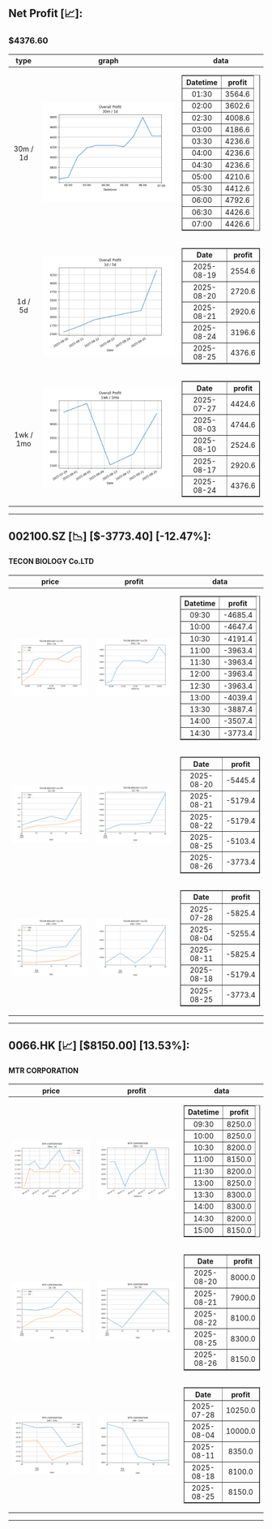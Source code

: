 ## Net Profit [📈]:
### $4376.60
|type|graph|data|
|:---:|:---:|:---:|
|30m / 1d|![net_profit](image/overall_30m-1d.png)|<table border="1" class="dataframe"> <thead> <tr style="text-align: center;"> <th>Datetime</th> <th>profit</th> </tr> </thead> <tbody> <tr> <td>01:30</td> <td>3564.6</td> </tr> <tr> <td>02:00</td> <td>3602.6</td> </tr> <tr> <td>02:30</td> <td>4008.6</td> </tr> <tr> <td>03:00</td> <td>4186.6</td> </tr> <tr> <td>03:30</td> <td>4236.6</td> </tr> <tr> <td>04:00</td> <td>4236.6</td> </tr> <tr> <td>04:30</td> <td>4236.6</td> </tr> <tr> <td>05:00</td> <td>4210.6</td> </tr> <tr> <td>05:30</td> <td>4412.6</td> </tr> <tr> <td>06:00</td> <td>4792.6</td> </tr> <tr> <td>06:30</td> <td>4426.6</td> </tr> <tr> <td>07:00</td> <td>4426.6</td> </tr> </tbody></table>|
|1d / 5d|![net_profit](image/overall_1d-5d.png)|<table border="1" class="dataframe"> <thead> <tr style="text-align: center;"> <th>Date</th> <th>profit</th> </tr> </thead> <tbody> <tr> <td>2025-08-19</td> <td>2554.6</td> </tr> <tr> <td>2025-08-20</td> <td>2720.6</td> </tr> <tr> <td>2025-08-21</td> <td>2920.6</td> </tr> <tr> <td>2025-08-24</td> <td>3196.6</td> </tr> <tr> <td>2025-08-25</td> <td>4376.6</td> </tr> </tbody></table>|
|1wk / 1mo|![net_profit](image/overall_1wk-1mo.png)|<table border="1" class="dataframe"> <thead> <tr style="text-align: center;"> <th>Date</th> <th>profit</th> </tr> </thead> <tbody> <tr> <td>2025-07-27</td> <td>4424.6</td> </tr> <tr> <td>2025-08-03</td> <td>4744.6</td> </tr> <tr> <td>2025-08-10</td> <td>2524.6</td> </tr> <tr> <td>2025-08-17</td> <td>2920.6</td> </tr> <tr> <td>2025-08-24</td> <td>4376.6</td> </tr> </tbody></table>|
---
## 002100.SZ [📉] [$-3773.40] [-12.47%]:
#### TECON BIOLOGY Co.LTD
|price|profit|data|
|:---:|:---:|:---:|
|![price](image/002100.SZ_30m-1d_price.png)|![profit](image/002100.SZ_30m-1d_profit.png)|<table border="1" class="dataframe"> <thead> <tr style="text-align: center;"> <th>Datetime</th> <th>profit</th> </tr> </thead> <tbody> <tr> <td>09:30</td> <td>-4685.4</td> </tr> <tr> <td>10:00</td> <td>-4647.4</td> </tr> <tr> <td>10:30</td> <td>-4191.4</td> </tr> <tr> <td>11:00</td> <td>-3963.4</td> </tr> <tr> <td>11:30</td> <td>-3963.4</td> </tr> <tr> <td>12:00</td> <td>-3963.4</td> </tr> <tr> <td>12:30</td> <td>-3963.4</td> </tr> <tr> <td>13:00</td> <td>-4039.4</td> </tr> <tr> <td>13:30</td> <td>-3887.4</td> </tr> <tr> <td>14:00</td> <td>-3507.4</td> </tr> <tr> <td>14:30</td> <td>-3773.4</td> </tr> </tbody></table>|
|![price](image/002100.SZ_1d-5d_price.png)|![profit](image/002100.SZ_1d-5d_profit.png)|<table border="1" class="dataframe"> <thead> <tr style="text-align: center;"> <th>Date</th> <th>profit</th> </tr> </thead> <tbody> <tr> <td>2025-08-20</td> <td>-5445.4</td> </tr> <tr> <td>2025-08-21</td> <td>-5179.4</td> </tr> <tr> <td>2025-08-22</td> <td>-5179.4</td> </tr> <tr> <td>2025-08-25</td> <td>-5103.4</td> </tr> <tr> <td>2025-08-26</td> <td>-3773.4</td> </tr> </tbody></table>|
|![price](image/002100.SZ_1wk-1mo_price.png)|![profit](image/002100.SZ_1wk-1mo_profit.png)|<table border="1" class="dataframe"> <thead> <tr style="text-align: center;"> <th>Date</th> <th>profit</th> </tr> </thead> <tbody> <tr> <td>2025-07-28</td> <td>-5825.4</td> </tr> <tr> <td>2025-08-04</td> <td>-5255.4</td> </tr> <tr> <td>2025-08-11</td> <td>-5825.4</td> </tr> <tr> <td>2025-08-18</td> <td>-5179.4</td> </tr> <tr> <td>2025-08-25</td> <td>-3773.4</td> </tr> </tbody></table>|
---
## 0066.HK [📈] [$8150.00] [13.53%]:
#### MTR CORPORATION
|price|profit|data|
|:---:|:---:|:---:|
|![price](image/0066.HK_30m-1d_price.png)|![profit](image/0066.HK_30m-1d_profit.png)|<table border="1" class="dataframe"> <thead> <tr style="text-align: center;"> <th>Datetime</th> <th>profit</th> </tr> </thead> <tbody> <tr> <td>09:30</td> <td>8250.0</td> </tr> <tr> <td>10:00</td> <td>8250.0</td> </tr> <tr> <td>10:30</td> <td>8200.0</td> </tr> <tr> <td>11:00</td> <td>8150.0</td> </tr> <tr> <td>11:30</td> <td>8200.0</td> </tr> <tr> <td>13:00</td> <td>8250.0</td> </tr> <tr> <td>13:30</td> <td>8300.0</td> </tr> <tr> <td>14:00</td> <td>8300.0</td> </tr> <tr> <td>14:30</td> <td>8200.0</td> </tr> <tr> <td>15:00</td> <td>8150.0</td> </tr> </tbody></table>|
|![price](image/0066.HK_1d-5d_price.png)|![profit](image/0066.HK_1d-5d_profit.png)|<table border="1" class="dataframe"> <thead> <tr style="text-align: center;"> <th>Date</th> <th>profit</th> </tr> </thead> <tbody> <tr> <td>2025-08-20</td> <td>8000.0</td> </tr> <tr> <td>2025-08-21</td> <td>7900.0</td> </tr> <tr> <td>2025-08-22</td> <td>8100.0</td> </tr> <tr> <td>2025-08-25</td> <td>8300.0</td> </tr> <tr> <td>2025-08-26</td> <td>8150.0</td> </tr> </tbody></table>|
|![price](image/0066.HK_1wk-1mo_price.png)|![profit](image/0066.HK_1wk-1mo_profit.png)|<table border="1" class="dataframe"> <thead> <tr style="text-align: center;"> <th>Date</th> <th>profit</th> </tr> </thead> <tbody> <tr> <td>2025-07-28</td> <td>10250.0</td> </tr> <tr> <td>2025-08-04</td> <td>10000.0</td> </tr> <tr> <td>2025-08-11</td> <td>8350.0</td> </tr> <tr> <td>2025-08-18</td> <td>8100.0</td> </tr> <tr> <td>2025-08-25</td> <td>8150.0</td> </tr> </tbody></table>|
---
